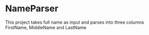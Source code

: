 # NameParser
This project takes full name as input and parses into three columns FirstName, MiddleName and LastName

